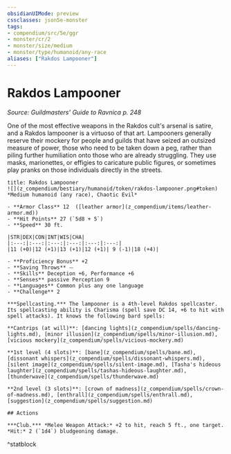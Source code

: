 ```yaml
---
obsidianUIMode: preview
cssclasses: json5e-monster
tags:
- compendium/src/5e/ggr
- monster/cr/2
- monster/size/medium
- monster/type/humanoid/any-race
aliases: ["Rakdos Lampooner"]
---
```

# Rakdos Lampooner
*Source: Guildmasters' Guide to Ravnica p. 248*  

One of the most effective weapons in the Rakdos cult's arsenal is satire, and a Rakdos lampooner is a virtuoso of that art. Lampooners generally reserve their mockery for people and guilds that have seized an outsized measure of power, those who need to be taken down a peg, rather than piling further humiliation onto those who are already struggling. They use masks, marionettes, or effigies to caricature public figures, or sometimes play pranks on those individuals directly in the streets.

```ad-statblock
title: Rakdos Lampooner
![](z_compendium/bestiary/humanoid/token/rakdos-lampooner.png#token)
*Medium humanoid (any race), Chaotic Evil*

- **Armor Class** 12  ([leather armor](z_compendium/items/leather-armor.md))
- **Hit Points** 27 (`5d8 + 5`)
- **Speed** 30 ft.

|STR|DEX|CON|INT|WIS|CHA|
|:---:|:---:|:---:|:---:|:---:|:---:|
|11 (+0)|12 (+1)|13 (+1)|12 (+1)| 9 (-1)|18 (+4)|

- **Proficiency Bonus** +2
- **Saving Throws** ⏤
- **Skills** Deception +6, Performance +6
- **Senses** passive Perception 9
- **Languages** Common plus any one language
- **Challenge** 2

***Spellcasting.*** The lampooner is a 4th-level Rakdos spellcaster. Its spellcasting ability is Charisma (spell save DC 14, +6 to hit with spell attacks). It knows the following bard spells:

**Cantrips (at will)**: [dancing lights](z_compendium/spells/dancing-lights.md), [minor illusion](z_compendium/spells/minor-illusion.md), [vicious mockery](z_compendium/spells/vicious-mockery.md)

**1st level (4 slots)**: [bane](z_compendium/spells/bane.md), [dissonant whispers](z_compendium/spells/dissonant-whispers.md), [silent image](z_compendium/spells/silent-image.md), [Tasha's hideous laughter](z_compendium/spells/tashas-hideous-laughter.md), [thunderwave](z_compendium/spells/thunderwave.md)

**2nd level (3 slots)**: [crown of madness](z_compendium/spells/crown-of-madness.md), [enthrall](z_compendium/spells/enthrall.md), [suggestion](z_compendium/spells/suggestion.md)

## Actions

***Club.*** *Melee Weapon Attack:* +2 to hit, reach 5 ft., one target. *Hit:* 2 (`1d4`) bludgeoning damage.
```
^statblock
